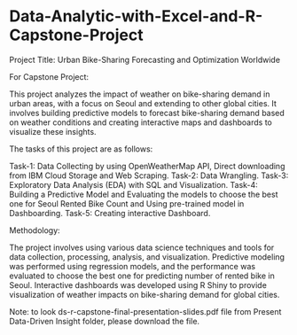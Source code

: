 # Data-Analytic-with-Excel-and-R-Capstone-Project

Project Title: Urban Bike-Sharing Forecasting and Optimization Worldwide​

For Capstone Project: 

This project analyzes the impact of weather on bike-sharing demand in urban areas, with a focus on Seoul and extending to other global cities. It involves building predictive models to forecast bike-sharing demand based on weather conditions and creating interactive maps and dashboards to visualize these insights.

The tasks of this project are as follows:

Task-1: Data Collecting by using OpenWeatherMap API, Direct downloading from IBM Cloud Storage and Web Scraping.
Task-2: Data Wrangling.
Task-3: Exploratory Data Analysis (EDA) with SQL and Visualization. 
Task-4: Building a Predictive Model and Evaluating the models to choose the best one for Seoul Rented Bike Count and Using pre-trained model in Dashboarding.
Task-5: Creating interactive Dashboard.

Methodology:

The project involves using various data science techniques and tools for data collection, processing, analysis, and visualization. Predictive modeling was performed using regression models, and the performance was evaluated to choose the best one for predicting number of rented bike in Seoul. Interactive dashboards was developed using R Shiny to provide visualization of weather impacts on bike-sharing demand for global cities.

Note: to look ds-r-capstone-final-presentation-slides.pdf file from Present Data-Driven Insight folder, please download the file.





